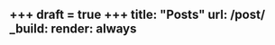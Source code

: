 +++
draft = true
+++
title: "Posts"
url: /post/
_build:
  render: always
---
<script>
  window.location.href = "{{ (index (where .Site.RegularPages "Section" "post") 0).RelPermalink }}";
</script>
